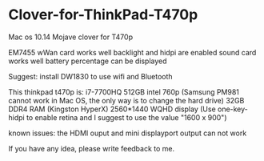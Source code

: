 # Clover-for-ThinkPad-T470p
Mac os 10.14 Mojave clover for T470p

EM7455 wWan card works well
backlight and hidpi are enabled
sound card works well
battery percentage can be displayed

Suggest:
install DW1830 to use wifi and Bluetooth

This thinkpad t470p is:
i7-7700HQ
512GB intel 760p (Samsung PM981 cannot work in Mac OS, the only way is to change the hard drive)
32GB DDR4 RAM (Kingston HyperX)
2560*1440 WQHD display (Use one-key-hidpi to enable retina and I suggest to use the value "1600 x 900")

known issues:
the HDMI ouput and mini displayport output can not work

If you have any idea, please write feedback to me.
